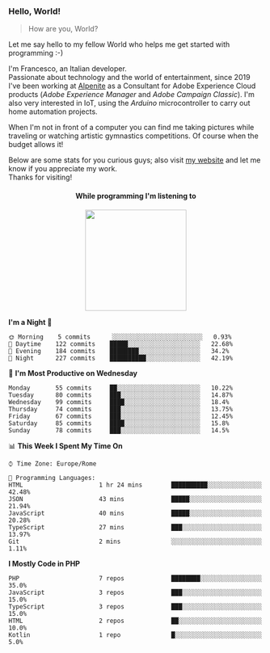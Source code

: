 ### Hello, World!

> How are you, World?

Let me say hello to my fellow World who helps me get started with programming :-)

I'm Francesco, an Italian developer.  
Passionate about technology and the world of entertainment, since 2019 I've been working at [Alpenite](https://www.alpenite.com) as a Consultant for Adobe Experience Cloud products (*Adobe Experience Manager* and *Adobe Campaign Classic*). I'm also very interested in IoT, using the *Arduino* microcontroller to carry out home automation projects.

When I'm not in front of a computer you can find me taking pictures while traveling or watching artistic gymnastics competitions. Of course when the budget allows it!

Below are some stats for you curious guys; also visit [my website](https://www.francescorega.eu) and let me know if you appreciate my work.  
Thanks for visiting!

<div align="center">
  <h4>While programming I'm listening to</h4>
  <a href="https://apps.francescorega.eu/now-playing/11147232609" target="_blank"><img src="https://apps.francescorega.eu/now-playing/11147232609" width="200"></a>
</div>

<!--START_SECTION:waka-->
**I'm a Night 🦉** 

```text
🌞 Morning    5 commits      ░░░░░░░░░░░░░░░░░░░░░░░░░   0.93% 
🌆 Daytime    122 commits    █████░░░░░░░░░░░░░░░░░░░░   22.68% 
🌃 Evening    184 commits    ████████░░░░░░░░░░░░░░░░░   34.2% 
🌙 Night      227 commits    ██████████░░░░░░░░░░░░░░░   42.19%

```
📅 **I'm Most Productive on Wednesday** 

```text
Monday       55 commits     ██░░░░░░░░░░░░░░░░░░░░░░░   10.22% 
Tuesday      80 commits     ███░░░░░░░░░░░░░░░░░░░░░░   14.87% 
Wednesday    99 commits     ████░░░░░░░░░░░░░░░░░░░░░   18.4% 
Thursday     74 commits     ███░░░░░░░░░░░░░░░░░░░░░░   13.75% 
Friday       67 commits     ███░░░░░░░░░░░░░░░░░░░░░░   12.45% 
Saturday     85 commits     ████░░░░░░░░░░░░░░░░░░░░░   15.8% 
Sunday       78 commits     ███░░░░░░░░░░░░░░░░░░░░░░   14.5%

```


📊 **This Week I Spent My Time On** 

```text
⌚︎ Time Zone: Europe/Rome

💬 Programming Languages: 
HTML                     1 hr 24 mins        ██████████░░░░░░░░░░░░░░░   42.48% 
JSON                     43 mins             █████░░░░░░░░░░░░░░░░░░░░   21.94% 
JavaScript               40 mins             █████░░░░░░░░░░░░░░░░░░░░   20.28% 
TypeScript               27 mins             ███░░░░░░░░░░░░░░░░░░░░░░   13.97% 
Git                      2 mins              ░░░░░░░░░░░░░░░░░░░░░░░░░   1.11%

```

**I Mostly Code in PHP** 

```text
PHP                      7 repos             ████████░░░░░░░░░░░░░░░░░   35.0% 
JavaScript               3 repos             ███░░░░░░░░░░░░░░░░░░░░░░   15.0% 
TypeScript               3 repos             ███░░░░░░░░░░░░░░░░░░░░░░   15.0% 
HTML                     2 repos             ██░░░░░░░░░░░░░░░░░░░░░░░   10.0% 
Kotlin                   1 repo              █░░░░░░░░░░░░░░░░░░░░░░░░   5.0%

```



<!--END_SECTION:waka-->
